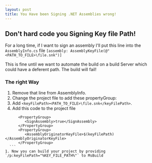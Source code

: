 ```yaml
---
layout: post
title: You Have been Signing .NET Assemblies wrong!
---
```







## Don't hard code you Signing Key file Path!

For a long time, if I want to sign an assembly I'll put this line into the `AssemblyInfo.cs` file
`[assembly: AssemblyKeyFile(@"<PATH_TO_FILE>\file.snk")]`

This is fine until we want to automate the build on a build Server which could have a deferent path.
The build will fail!


### The right Way
1. Remove that line from AssemblyInfo.
1. Change the project file to add these propertyGroup:
  1. Add `<keyFilePath><PATH_TO_FILE>\file.snk</keyFilePath>`.
  1. Add this code to the project file
   
   ```
         <PropertyGroup>
            <SignAssembly>true</SignAssembly>
         </PropertyGroup>
         <PropertyGroup>
            <AssemblyOriginatorKeyFile>$(keyFilePath)</AssemblyOriginatorKeyFile>
         </PropertyGroup>
     ```
1. Now you can build your project by providing `/p:keyFilePath="%KEY_FILE_PATH%"` to MsBuild
